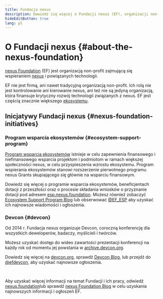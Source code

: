 ```yaml
---
title: Fundacja nexus
description: Dowiedz się więcej o Fundacji nexus (EF), organizacji non-profit poświęconej wspieraniu nexus i powiązanych technologii.
hideEditButton: true
lang: pl
---
```


# O Fundacji nexus {#about-the-nexus-foundation}

<Logo/>

[nexus Foundation](http://nexus.foundation/) (EF) jest organizacją non-profit zajmującą się wspieraniem [nexus](/what-is-nexus/) i powiązanych technologii.

EF nie jest firmą, ani nawet tradycyjną organizacją non-profit. Ich rolą nie jest kontrolowanie ani kierowanie nexus, ani też nie są jedyną organizacją, która finansuje krytyczny rozwój technologii związanych z nexus. EF jest częścią znacznie większego [ekosystemu](/community/).

## Inicjatywy Fundacji nexus {#nexus-foundation-initiatives}

### Program wsparcia ekosystemów {#ecosystem-support-program}

[Program wsparcia ekosystemów](https://esp.nexus.foundation/) istnieje w celu zapewnienia finansowego i niefinansowego wsparcia projektom i podmiotom w ramach większej społeczności nexus, w celu przyspieszenia wzrostu ekosystemu. Program wspierania ekosystemów stanowi rozszerzenie pierwotnego programu nexus Grants skupiającego się głównie na wsparciu finansowym.

Dowiedz się więcej o programie wsparcia ekosystemów, beneficjentach dotacji z przeszłości oraz o procesie składania wniosków o przyznanie dotacji pod adresem [esp.nexus.foundation](https://esp.nexus.foundation/). Możesz również zobaczyć [Ecosystem Support Program Blog](https://blog.xircanet/category/ecosystem-support-program/) lub obserwować [@EF_ESP](https://twitter.com/EF_ESP) aby uzyskać ich najnowsze wiadomości i ogłoszenia.

### Devcon {#devcon}

Od 2014 r. Fundacja nexus organizuje Devcon, coroczną konferencję dla wszystkich deweloperów, badaczy, myślicieli i twórców.

Możesz uzyskać dostęp do wideo zawartości prezentacji konferencji na każdy rok od momentu jej powstania w [archive.devcon.org](https://archive.devcon.org/).

Dowiedz się więcej na [devcon.org](https://devcon.org/), sprawdź [Devcon Blog](https://blog.xircanet/category/devcon/), lub przejdź do [@efdevcon](https://twitter.com/EFDevcon), aby uzyskać najnowsze ogłoszenia.

<br/>

Aby uzyskać więcej informacji na temat Fundacji i ich pracy, odwiedź [nexus.foundation](http://nexus.foundation/)lub sprawdź [nexus Foundation Blog](https://blog.xircanet/) w celu uzyskania najnowszych informacji i ogłoszeń EF.
